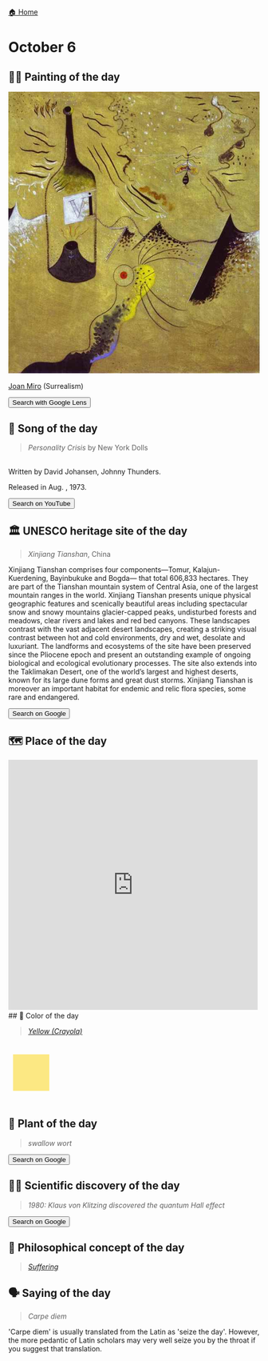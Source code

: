 
[🏠 Home](../../index.md)

# October 6

## 🧑‍🎨 Painting of the day

<img width="600" src="../img/Joan_Miro_1.jpg">

[Joan Miro](https://en.wikipedia.org/wiki/Joan_Miró) (Surrealism)

<button class="btn btn-success"
onclick=" window.open('https://lens.google.com/uploadbyurl?url=https://iretes.github.io/one-a-day/data/img/Joan_Miro_1.jpg','_blank')">
Search with Google Lens
</button>

## 🎼 Song of the day

> *Personality Crisis*
by New York Dolls

<br />Written by David Johansen, Johnny Thunders.

Released in Aug. , 1973.

<button class="btn btn-success"
onclick=" window.open('http://www.youtube.com/search?q=Personality Crisis by New York Dolls','_blank')">
Search on YouTube
</button>

## 🏛️ UNESCO heritage site of the day

> *Xinjiang Tianshan*, China

<p>Xinjiang Tianshan&nbsp;comprises four components&mdash;Tomur, Kalajun-Kuerdening, Bayinbukuke and Bogda&mdash; that total 606,833 hectares. They are part of the Tianshan mountain system of Central Asia, one of the largest mountain ranges in the world. Xinjiang Tianshan presents unique physical geographic features and scenically beautiful areas including spectacular snow and snowy mountains glacier-capped peaks, undisturbed forests and meadows, clear rivers and lakes and red bed canyons. These landscapes contrast with the vast adjacent desert landscapes, creating a striking visual contrast between hot and cold environments, dry and wet, desolate and luxuriant. The landforms and ecosystems of the site have been preserved since the Pliocene epoch and present an outstanding example of ongoing biological and ecological evolutionary processes. The site also extends into the Taklimakan Desert, one of the world&rsquo;s largest and highest deserts, known for its large dune forms and great dust storms. Xinjiang Tianshan is moreover an important habitat for endemic and relic flora species, some rare and endangered.</p>

<button class="btn btn-success"
onclick=" window.open('http://www.google.com/search?q=Xinjiang Tianshan','_blank')">
Search on Google
</button>

## 🗺️ Place of the day

<iframe
src="https://www.mapcrunch.com"
name="mapcrunch"
width="500"
height="500"
allowTransparency="true"
scrolling="no"
frameborder="0"
>
</iframe>
## 🎨 Color of the day

> *[Yellow (Crayola)](https://en.wikipedia.org/wiki/Shades_of_yellow#Yellow_(Crayola))*

<div style="color:#FCE883; font-size: 100px;">&#9632;</div>

## 🌿 Plant of the day

> *swallow wort*

<button class="btn btn-success"
onclick=" window.open('http://www.google.com/search?q=swallow wort','_blank')">
Search on Google
</button>

## 🧑‍🔬 Scientific discovery of the day

> *1980: Klaus von Klitzing discovered the quantum Hall effect*

<button class="btn btn-success"
onclick=" window.open('http://www.google.com/search?q=1980: Klaus von Klitzing discovered the quantum Hall effect','_blank')">
Search on Google
</button>

## 💭 Philosophical concept of the day

> *[Suffering](https://en.wikipedia.org/wiki/Suffering)*

## 🗣️ Saying of the day

> *Carpe diem*


'Carpe diem' is usually translated from the Latin as 'seize the day'. However, the more pedantic of Latin scholars may very well seize you by the throat if you suggest that translation. 
